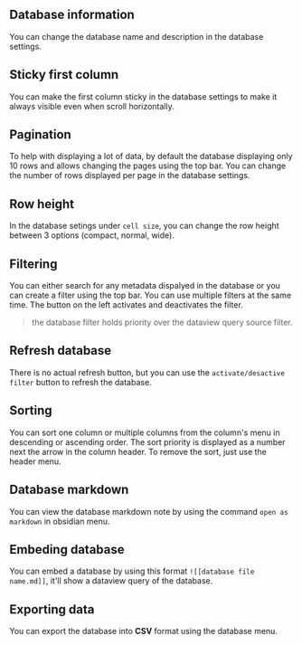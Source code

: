 ## Database information
You can change the database name and description in the database settings.
## Sticky first column
You can make the first column sticky in the database settings to make it always visible even when scroll horizontally.
## Pagination
To help with displaying a lot of data, by default the database displaying only 10 rows and allows changing the pages using the top bar. You can change the number of rows displayed per page in the database settings.
## Row height
In the database setings under `cell size`, you can change the row height between 3 options (compact, normal, wide).
## Filtering
You can either search for any metadata dispalyed in the database or you can create a filter using the top bar.
You can use multiple filters at the same time. The button on the left activates and deactivates the filter. 
> the database filter holds priority over the dataview query source filter.
## Refresh database
There is no actual refresh button, but you can use the `activate/desactive filter` button to refresh the database.
## Sorting
You can sort one column or multiple columns from the column's menu in descending or ascending order. The sort priority is displayed as a number next the arrow in the column header. To remove the sort, just use the header menu.
## Database markdown
You can view the database markdown note by using the command `open as markdown` in obsidian menu.
## Embeding database
You can embed a database by using this format `![[database file name.md]]`, it'll show a dataview query of the database.
## Exporting data
You can export the database into **CSV** format using the database menu.